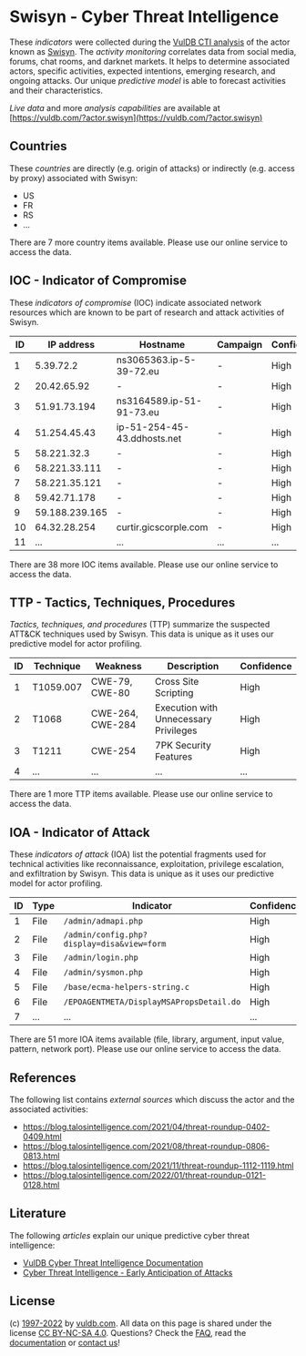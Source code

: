 # Swisyn - Cyber Threat Intelligence

These _indicators_ were collected during the [VulDB CTI analysis](https://vuldb.com/?kb.cti) of the actor known as [Swisyn](https://vuldb.com/?actor.swisyn). The _activity monitoring_ correlates data from social media, forums, chat rooms, and darknet markets. It helps to determine associated actors, specific activities, expected intentions, emerging research, and ongoing attacks. Our unique _predictive model_ is able to forecast activities and their characteristics.

_Live data_ and more _analysis capabilities_ are available at [https://vuldb.com/?actor.swisyn](https://vuldb.com/?actor.swisyn)

## Countries

These _countries_ are directly (e.g. origin of attacks) or indirectly (e.g. access by proxy) associated with Swisyn:

* US
* FR
* RS
* ...

There are 7 more country items available. Please use our online service to access the data.

## IOC - Indicator of Compromise

These _indicators of compromise_ (IOC) indicate associated network resources which are known to be part of research and attack activities of Swisyn.

ID | IP address | Hostname | Campaign | Confidence
-- | ---------- | -------- | -------- | ----------
1 | 5.39.72.2 | ns3065363.ip-5-39-72.eu | - | High
2 | 20.42.65.92 | - | - | High
3 | 51.91.73.194 | ns3164589.ip-51-91-73.eu | - | High
4 | 51.254.45.43 | ip-51-254-45-43.ddhosts.net | - | High
5 | 58.221.32.3 | - | - | High
6 | 58.221.33.111 | - | - | High
7 | 58.221.35.121 | - | - | High
8 | 59.42.71.178 | - | - | High
9 | 59.188.239.165 | - | - | High
10 | 64.32.28.254 | curtir.gicscorple.com | - | High
11 | ... | ... | ... | ...

There are 38 more IOC items available. Please use our online service to access the data.

## TTP - Tactics, Techniques, Procedures

_Tactics, techniques, and procedures_ (TTP) summarize the suspected ATT&CK techniques used by Swisyn. This data is unique as it uses our predictive model for actor profiling.

ID | Technique | Weakness | Description | Confidence
-- | --------- | -------- | ----------- | ----------
1 | T1059.007 | CWE-79, CWE-80 | Cross Site Scripting | High
2 | T1068 | CWE-264, CWE-284 | Execution with Unnecessary Privileges | High
3 | T1211 | CWE-254 | 7PK Security Features | High
4 | ... | ... | ... | ...

There are 1 more TTP items available. Please use our online service to access the data.

## IOA - Indicator of Attack

These _indicators of attack_ (IOA) list the potential fragments used for technical activities like reconnaissance, exploitation, privilege escalation, and exfiltration by Swisyn. This data is unique as it uses our predictive model for actor profiling.

ID | Type | Indicator | Confidence
-- | ---- | --------- | ----------
1 | File | `/admin/admapi.php` | High
2 | File | `/admin/config.php?display=disa&view=form` | High
3 | File | `/admin/login.php` | High
4 | File | `/admin/sysmon.php` | High
5 | File | `/base/ecma-helpers-string.c` | High
6 | File | `/EPOAGENTMETA/DisplayMSAPropsDetail.do` | High
7 | ... | ... | ...

There are 51 more IOA items available (file, library, argument, input value, pattern, network port). Please use our online service to access the data.

## References

The following list contains _external sources_ which discuss the actor and the associated activities:

* https://blog.talosintelligence.com/2021/04/threat-roundup-0402-0409.html
* https://blog.talosintelligence.com/2021/08/threat-roundup-0806-0813.html
* https://blog.talosintelligence.com/2021/11/threat-roundup-1112-1119.html
* https://blog.talosintelligence.com/2022/01/threat-roundup-0121-0128.html

## Literature

The following _articles_ explain our unique predictive cyber threat intelligence:

* [VulDB Cyber Threat Intelligence Documentation](https://vuldb.com/?kb.cti)
* [Cyber Threat Intelligence - Early Anticipation of Attacks](https://www.scip.ch/en/?labs.20201022)

## License

(c) [1997-2022](https://vuldb.com/?kb.changelog) by [vuldb.com](https://vuldb.com/?kb.about). All data on this page is shared under the license [CC BY-NC-SA 4.0](https://creativecommons.org/licenses/by-nc-sa/4.0/). Questions? Check the [FAQ](https://vuldb.com/?kb.faq), read the [documentation](https://vuldb.com/?kb) or [contact us](https://vuldb.com/?contact)!

